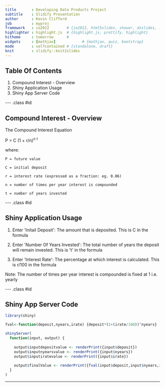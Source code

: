 ```yaml
---
title       : Developing Data Products Project
subtitle    : Slidify Presentation
author      : Kevin Clifford
job         : myproj
framework   : io2012        # {io2012, html5slides, shower, dzslides, ...}
highlighter : highlight.js  # {highlight.js, prettify, highlight}
hitheme     : tomorrow      # 
widgets     : [mathjax]            # {mathjax, quiz, bootstrap}
mode        : selfcontained # {standalone, draft}
knit        : slidify::knit2slides
---
```


## Table Of Contents

1. Compound Interest - Overview
2. Shiny Application Usage 
3. Shiny App Server Code

--- .class #id 

## Compound Interest - Overview


The Compound Interest Equation


P = C (1 + r/n)$^n$ $^t$


where:

    P = future value
    
    C = initial deposit
    
    r = interest rate (expressed as a fraction: eg. 0.06)
    
    n = number of times per year interest is compounded
    
    t = number of years invested


--- .class #id 

## Shiny Application Usage


1. Enter 'Initail Deposit': The amount that is deposited. This is C in the formula

2. Enter 'Number Of Years Invested': The total number of years the deposit will remain invested. This is 't' in the formula

3. Enter 'Interest Rate': The percentage at which interest is calculated. This is r/100 in the formula

Note: The number of times per year interest is compounded is fixed at 1 i.e. yearly


--- .class #id 

## Shiny App Server Code


```r
library(shiny) 

fval<-function(deposit,nyears,irate) {deposit*(1+(irate/100))^nyears}

shinyServer(
  function(input, output) {
    
    output$inputdepositvalue <- renderPrint({input$deposit})
    output$inputnyearsvalue <- renderPrint({input$nyears})
    output$inputiratevalue <- renderPrint({input$irate})
    
    output$finalValue <- renderPrint({fval(input$deposit,input$nyears,input$irate)})
  }
)
```
---

